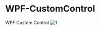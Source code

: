 # WPF-CustomControl
WPF Custom Control
![1](https://github.com/Aleksandar-Lazarevic/WPF-CustomControl/assets/135633702/36a673b7-5bf3-414c-85d4-e43b7c850f81)

